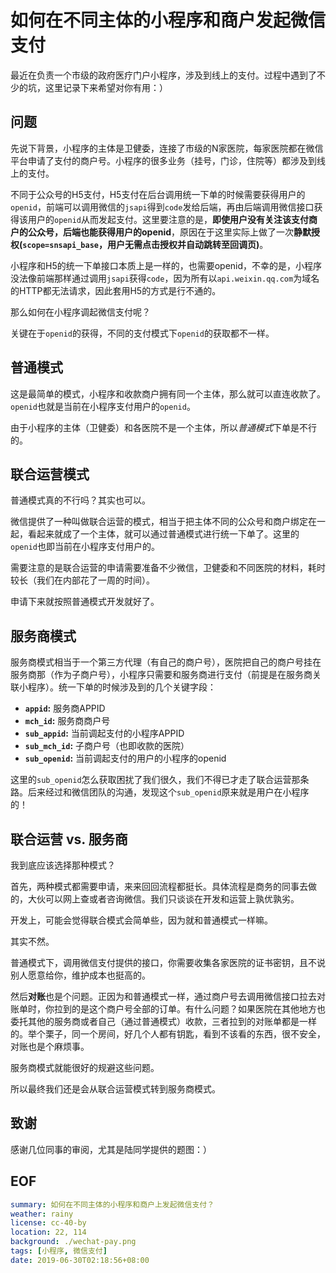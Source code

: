 
# 如何在不同主体的小程序和商户发起微信支付

最近在负责一个市级的政府医疗门户小程序，涉及到线上的支付。过程中遇到了不少的坑，这里记录下来希望对你有用：）

## 问题

先说下背景，小程序的主体是卫健委，连接了市级的N家医院，每家医院都在微信平台申请了支付的商户号。小程序的很多业务（挂号，门诊，住院等）都涉及到线上的支付。

不同于公众号的H5支付，H5支付在后台调用统一下单的时候需要获得用户的`openid`，前端可以调用微信的`jsapi`得到`code`发给后端，再由后端调用微信接口获得该用户的`openid`从而发起支付。这里要注意的是，**即使用户没有关注该支付商户的公众号，后端也能获得用户的openid**，原因在于这里实际上做了一次**静默授权(`scope=snsapi_base`，用户无需点击授权并自动跳转至回调页)**。

小程序和H5的统一下单接口本质上是一样的，也需要openid，不幸的是，小程序没法像前端那样通过调用`jsapi`获得`code`，因为所有以`api.weixin.qq.com`为域名的HTTP都无法请求，因此套用H5的方式是行不通的。

那么如何在小程序调起微信支付呢？

关键在于`openid`的获得，不同的支付模式下`openid`的获取都不一样。

## 普通模式

这是最简单的模式，小程序和收款商户拥有同一个主体，那么就可以直连收款了。`openid`也就是当前在小程序支付用户的`openid`。

由于小程序的主体（卫健委）和各医院不是一个主体，所以*普通模式*下单是不行的。

## 联合运营模式

普通模式真的不行吗？其实也可以。

微信提供了一种叫做联合运营的模式，相当于把主体不同的公众号和商户绑定在一起，看起来就成了一个主体，就可以通过普通模式进行统一下单了。这里的`openid`也即当前在小程序支付用户的。

需要注意的是联合运营的申请需要准备不少微信，卫健委和不同医院的材料，耗时较长（我们在内部花了一周的时间）。

申请下来就按照普通模式开发就好了。

## 服务商模式

服务商模式相当于一个第三方代理（有自己的商户号），医院把自己的商户号挂在服务商那（作为子商户号），小程序只需要和服务商进行支付（前提是在服务商关联小程序）。统一下单的时候涉及到的几个关键字段：

-   **`appid`:** 服务商APPID
-   **`mch_id`:** 服务商商户号
-   **`sub_appid`:** 当前调起支付的小程序APPID
-   **`sub_mch_id`:** 子商户号（也即收款的医院）
-   **`sub_openid`:** 当前调起支付的用户的小程序的openid

这里的`sub_openid`怎么获取困扰了我们很久，我们不得已才走了联合运营那条路。后来经过和微信团队的沟通，发现这个`sub_openid`原来就是用户在小程序的！

## 联合运营 vs. 服务商

我到底应该选择那种模式？

首先，两种模式都需要申请，来来回回流程都挺长。具体流程是商务的同事去做的，大伙可以网上查或者咨询微信。我们只谈谈在开发和运营上孰优孰劣。

开发上，可能会觉得联合模式会简单些，因为就和普通模式一样嘛。

其实不然。

普通模式下，调用微信支付提供的接口，你需要收集各家医院的证书密钥，且不说别人愿意给你，维护成本也挺高的。

然后**对账**也是个问题。正因为和普通模式一样，通过商户号去调用微信接口拉去对账单时，你拉到的是这个商户号全部的订单。有什么问题？如果医院在其他地方也委托其他的服务商或者自己（通过普通模式）收款，三者拉到的对账单都是一样的。举个栗子，同一个房间，好几个人都有钥匙，看到不该看的东西，很不安全，对账也是个麻烦事。

服务商模式就能很好的规避这些问题。

所以最终我们还是会从联合运营模式转到服务商模式。

## 致谢

感谢几位同事的审阅，尤其是陆同学提供的题图：）

## EOF

```yaml
summary: 如何在不同主体的小程序和商户上发起微信支付？
weather: rainy
license: cc-40-by
location: 22, 114
background: ./wechat-pay.png
tags: [小程序, 微信支付]
date: 2019-06-30T02:18:56+08:00
```

